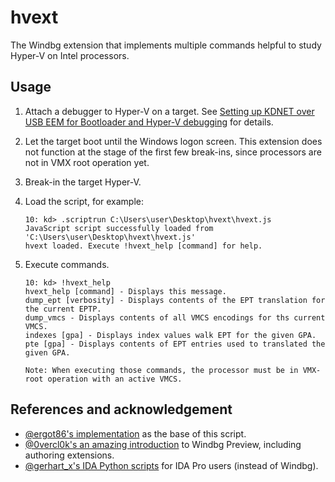 # hvext

The Windbg extension that implements multiple commands helpful to study Hyper-V on Intel processors.

## Usage

1. Attach a debugger to Hyper-V on a target. See [Setting up KDNET over USB EEM for Bootloader and Hyper-V debugging](https://tandasat.github.io/blog/windows/2023/03/21/setting-up-kdnet-over-usb-eem-for-bootloader-and-hyper-v-debugging.html) for details.

2. Let the target boot until the Windows logon screen. This extension does not function at the stage of the first few break-ins, since processors are not in VMX root operation yet.

3. Break-in the target Hyper-V.

4. Load the script, for example:
    ```
    10: kd> .scriptrun C:\Users\user\Desktop\hvext\hvext.js
    JavaScript script successfully loaded from 'C:\Users\user\Desktop\hvext\hvext.js'
    hvext loaded. Execute !hvext_help [command] for help.
    ```

5. Execute commands.
    ```
    10: kd> !hvext_help
    hvext_help [command] - Displays this message.
    dump_ept [verbosity] - Displays contents of the EPT translation for the current EPTP.
    dump_vmcs - Displays contents of all VMCS encodings for ths current VMCS.
    indexes [gpa] - Displays index values walk EPT for the given GPA.
    pte [gpa] - Displays contents of EPT entries used to translated the given GPA.

    Note: When executing those commands, the processor must be in VMX-root operation with an active VMCS.
    ```

## References and acknowledgement
- [@ergot86's implementation](https://github.com/ergot86/crap/blob/main/hyperv_stuff.js) as the base of this script.
- [@0vercl0k's an amazing introduction](https://doar-e.github.io/blog/2017/12/01/debugger-data-model/) to Windbg Preview, including authoring extensions.
- [@gerhart_x's IDA Python scripts](https://github.com/gerhart01/Hyper-V-scripts/blob/master/display-vmcs.py) for IDA Pro users (instead of Windbg).
